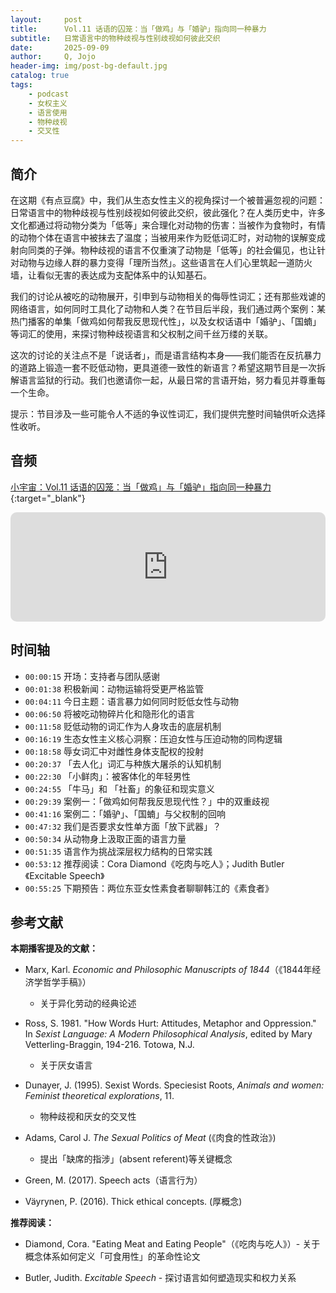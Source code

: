 ```yaml
---
layout:     post
title:      Vol.11 话语的囚笼：当「做鸡」与「婚驴」指向同一种暴力
subtitle:   日常语言中的物种歧视与性别歧视如何彼此交织
date:       2025-09-09
author:     Q, Jojo
header-img: img/post-bg-default.jpg
catalog: true
tags:
    - podcast
    - 女权主义
    - 语言使用
    - 物种歧视
    - 交叉性
---
```


## 简介

在这期《有点豆腐》中，我们从生态女性主义的视角探讨一个被普遍忽视的问题：日常语言中的物种歧视与性别歧视如何彼此交织，彼此强化？在人类历史中，许多文化都通过将动物分类为「低等」来合理化对动物的伤害：当被作为食物时，有情的动物个体在语言中被抹去了温度；当被用来作为贬低词汇时，对动物的误解变成射向同类的子弹。物种歧视的语言不仅重演了动物是「低等」的社会偏见，也让针对动物与边缘人群的暴力变得「理所当然」。这些语言在人们心里筑起一道防火墙，让看似无害的表达成为支配体系中的认知基石。

我们的讨论从被吃的动物展开，引申到与动物相关的侮辱性词汇；还有那些戏谑的网络语言，如何同时工具化了动物和人类？在节目后半段，我们通过两个案例：某热门播客的单集「做鸡如何帮我反思现代性」，以及女权话语中「婚驴」、「国蝻」等词汇的使用，来探讨物种歧视语言和父权制之间千丝万缕的关联。

这次的讨论的关注点不是「说话者」，而是语言结构本身——我们能否在反抗暴力的道路上锻造一套不贬低动物，更具道德一致性的新语言？希望这期节目是一次拆解语言监狱的行动。我们也邀请你一起，从最日常的言语开始，努力看见并尊重每一个生命。

提示：节目涉及一些可能令人不适的争议性词汇，我们提供完整时间轴供听众选择性收听。

## 音频

[小宇宙：Vol.11 话语的囚笼：当「做鸡」与「婚驴」指向同一种暴力](https://www.xiaoyuzhoufm.com/episode/68d3c824b4befcf730b9db2e){:target="_blank"}

<iframe allow="autoplay *; encrypted-media *; fullscreen *; clipboard-write" frameborder="0" height="175" style="width:100%;max-width:660px;overflow:hidden;border-radius:10px;" sandbox="allow-forms allow-popups allow-same-origin allow-scripts allow-storage-access-by-user-activation allow-top-navigation-by-user-activation" src="https://embed.podcasts.apple.com/cn/podcast/vol-11-%E8%AF%9D%E8%AF%AD%E7%9A%84%E5%9B%9A%E7%AC%BC-%E5%BD%93-%E5%81%9A%E9%B8%A1-%E4%B8%8E-%E5%A9%9A%E9%A9%B4-%E6%8C%87%E5%90%91%E5%90%8C%E4%B8%80%E7%A7%8D%E6%9A%B4%E5%8A%9B/id1794418651?i=1000728212997"></iframe>

## 时间轴 

* `00:00:15` 开场：支持者与团队感谢
* `00:01:38` 积极新闻：动物运输将受更严格监管
* `00:04:11` 今日主题：语言暴力如何同时贬低女性与动物
* `00:06:50` 将被吃动物碎片化和隐形化的语言
* `00:11:58` 贬低动物的词汇作为人身攻击的底层机制
* `00:16:19` 生态女性主义核心洞察：压迫女性与压迫动物的同构逻辑
* `00:18:58`  辱女词汇中对雌性身体支配权的投射
* `00:20:37` 「去人化」词汇与种族大屠杀的认知机制
* `00:22:30` 「小鲜肉」：被客体化的年轻男性
* `00:24:55`  「牛马」和 「社畜」的象征和现实意义
* `00:29:39` 案例一：「做鸡如何帮我反思现代性？」中的双重歧视
* `00:41:16` 案例二：「婚驴」、「国蝻」与父权制的回响
* `00:47:32` 我们是否要求女性单方面「放下武器」？
* `00:50:34` 从动物身上汲取正面的语言力量
* `00:51:35` 语言作为挑战深层权力结构的日常实践
* `00:53:12` 推荐阅读：Cora Diamond《吃肉与吃人》；Judith Butler《Excitable Speech》
* `00:55:25` 下期预告：两位东亚女性素食者聊聊韩江的《素食者》

## 参考文献

**本期播客提及的文献：**

* Marx, Karl. *Economic and Philosophic Manuscripts of 1844*（《1844年经济学哲学手稿》）
  * 关于异化劳动的经典论述

* Ross, S. 1981. "How Words Hurt: Attitudes, Metaphor and Oppression." In *Sexist Language: A Modern Philosophical Analysis*, edited by Mary Vetterling-Braggin, 194-216. Totowa, N.J. 
  * 关于厌女语言

* Dunayer, J. (1995). Sexist Words. Speciesist Roots, *Animals and women: Feminist theoretical explorations*, 11. 
  * 物种歧视和厌女的交叉性
* Adams, Carol J. *The Sexual Politics of Meat* (《肉食的性政治》) 
  * 提出「缺席的指涉」(absent referent)等关键概念
* Green, M. (2017). Speech acts（语言行为）
* Väyrynen, P. (2016). Thick ethical concepts. (厚概念)

**推荐阅读：**

* Diamond, Cora. "Eating Meat and Eating People"（《吃肉与吃人》）- 关于概念体系如何定义「可食用性」的革命性论文

* Butler, Judith. *Excitable Speech* - 探讨语言如何塑造现实和权力关系
